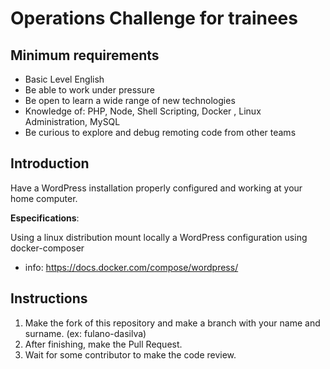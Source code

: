 # Operations Challenge for trainees

## Minimum requirements

* Basic Level English
* Be able to work under pressure
* Be open to learn a wide range of new technologies
* Knowledge of: PHP, Node, Shell Scripting, Docker , Linux Administration, MySQL
* Be curious to explore and debug remoting code from other teams

## Introduction

Have a WordPress installation properly configured and working at your home computer.

**Especifications**:

Using a linux distribution mount locally a WordPress configuration using  docker-composer 

* info:
https://docs.docker.com/compose/wordpress/

## Instructions

1. Make the fork of this repository and make a branch with your name and surname. (ex: fulano-dasilva)
2. After finishing, make the Pull Request.
3. Wait for some contributor to make the code review.
